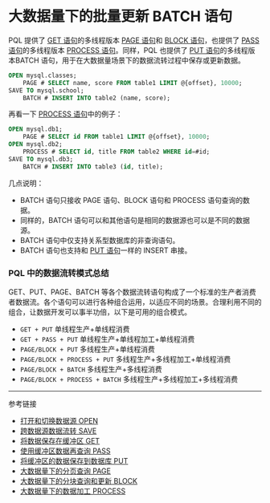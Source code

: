 # 大数据量下的批量更新 BATCH 语句

PQL 提供了 [GET 语句](/pql/get.md)的多线程版本 [PAGE 语句](/pql/page.md)和 [BLOCK 语句](/pql/block.md)，也提供了 [PASS 语句](/pql/pass.md)的多线程版本 [PROCESS 语句](/pql/process.md)。同样，PQL 也提供了 [PUT 语句](/pql/put.md)的多线程版本BATCH 语句，用于在大数据量场景下的数据流转过程中保存或更新数据。

```sql
OPEN mysql.classes;
    PAGE # SELECT name, score FROM table1 LIMIT @{offset}, 10000;
SAVE TO mysql.school;
    BATCH # INSERT INTO table2 (name, score);
```

再看一下 [PROCESS 语句](/pql/process.md)中的例子：

```sql
OPEN mysql.db1;
    PAGE # SELECT id FROM table1 LIMIT @{offset}, 10000;
OPEN mysql.db2;
    PROCESS # SELECT id, title FROM table2 WHERE id=#id;
SAVE TO mysql.db3;
    BATCH # INSERT INTO table3 (id, title);
```
几点说明：

* BATCH 语句只接收 PAGE 语句、BLOCK 语句和 PROCESS 语句查询的数据。
* 同样的，BATCH 语句可以和其他语句是相同的数据源也可以是不同的数据源。
* BATCH 语句中仅支持关系型数据库的非查询语句。
* BATCH 语句也支持和 [PUT 语句](/pql/put.md)一样的 INSERT 串接。


### PQL 中的数据流转模式总结

GET、PUT、PAGE、BATCH 等各个数据流转语句构成了一个标准的生产者消费者数据流。各个语句可以进行各种组合运用，以适应不同的场景。合理利用不同的组合，让数据开发可以事半功倍，以下是可用的组合模式。

* `GET + PUT`  单线程生产+单线程消费
* `GET + PASS + PUT` 单线程生产+单线程加工+单线程消费
* `PAGE/BLOCK + PUT` 多线程生产+单线程消费
* `PAGE/BLOCK + PROCESS + PUT` 多线程生产+多线程加工+单线程消费
* `PAGE/BLOCK + BATCH` 多线程生产+多线程消费
* `PAGE/BLOCK + PROCESS + BATCH` 多线程生产+多线程加工+多线程消费

---
参考链接

* [打开和切换数据源 OPEN](/pql/open.md)
* [跨数据源数据流转 SAVE](/pql/save.md)
* [将数据保存在缓冲区 GET](/pql/get.md)
* [使用缓冲区数据再查询 PASS](/pql/pass.md)
* [将缓冲区的数据保存到数据库 PUT](/pql/put.md)
* [大数据量下的分页查询 PAGE](/pql/page.md)
* [大数据量下的分块查询和更新 BLOCK](/pql/block.md)
* [大数据量下的数据加工 PROCESS](/pql/process.md)